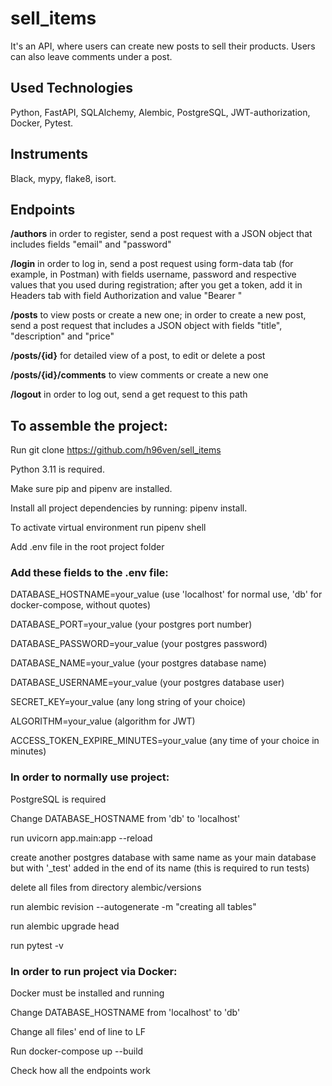 # sell_items
It's an API, where users can create new posts to sell their products. Users can also leave comments under a post.

## Used Technologies

Python, FastAPI, SQLAlchemy, Alembic, PostgreSQL, JWT-authorization, Docker, Pytest.

## Instruments

Black, mypy, flake8, isort.

## Endpoints

**/authors**  in order to register, send a post request with a JSON object that includes fields "email" and "password"

**/login** in order to log in, send a post request using form-data tab (for example, in Postman) with fields username, password and respective values that you used during registration; after you get a token, add it in Headers tab with field Authorization and value "Bearer <token>"

**/posts** to view posts or create a new one; in order to create a new post, send a post request that includes a JSON object with fields "title", "description" and "price"

**/posts/{id}** for detailed view of a post, to edit or delete a post

**/posts/{id}/comments** to view comments or create a new one

**/logout** in order to log out, send a get request to this path

## To assemble the project:

Run git clone https://github.com/h96ven/sell_items

Python 3.11 is required.

Make sure pip and pipenv are installed. 

Install all project dependencies by running: pipenv install.

To activate virtual environment run pipenv shell

Add .env file in the root project folder

### Add these fields to the .env file:

DATABASE_HOSTNAME=your_value (use 'localhost' for normal use, 'db' for docker-compose, without quotes)

DATABASE_PORT=your_value (your postgres port number)

DATABASE_PASSWORD=your_value (your postgres password)

DATABASE_NAME=your_value (your postgres database name)

DATABASE_USERNAME=your_value (your postgres database user)

SECRET_KEY=your_value (any long string of your choice)

ALGORITHM=your_value (algorithm for JWT)

ACCESS_TOKEN_EXPIRE_MINUTES=your_value (any time of your choice in minutes)


### In order to normally use project:

PostgreSQL is required

Change DATABASE_HOSTNAME from 'db' to 'localhost'

run uvicorn app.main:app --reload

create another postgres database with same name as your main database but with '_test' added in the end of its name (this is required to run tests)

delete all files from directory alembic/versions

run alembic revision --autogenerate -m "creating all tables"

run alembic upgrade head

run pytest -v


### In order to run project via Docker:

Docker must be installed and running

Change DATABASE_HOSTNAME from 'localhost' to 'db'

Change all files' end of line to LF

Run docker-compose up --build

Check how all the endpoints work
